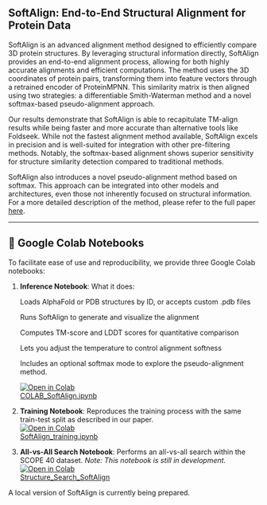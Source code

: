 ## SoftAlign: End-to-End Structural Alignment for Protein Data

SoftAlign is an advanced alignment method designed to efficiently compare 3D protein structures. By leveraging structural information directly, SoftAlign provides an end-to-end alignment process, allowing for both highly accurate alignments and efficient computations. The method uses the 3D coordinates of protein pairs, transforming them into feature vectors through a retrained encoder of ProteinMPNN. This similarity matrix is then aligned using two strategies: a differentiable Smith-Waterman method and a novel softmax-based pseudo-alignment approach.

Our results demonstrate that SoftAlign is able to recapitulate TM-align results while being faster and more accurate than alternative tools like Foldseek. While not the fastest alignment method available, SoftAlign excels in precision and is well-suited for integration with other pre-filtering methods. Notably, the softmax-based alignment shows superior sensitivity for structure similarity detection compared to traditional methods.

SoftAlign also introduces a novel pseudo-alignment method based on softmax. This approach can be integrated into other models and architectures, even those not inherently focused on structural information. For a more detailed description of the method, please refer to the full paper [here](https://github.com/jtrinquier/SoftAlign).

---

## 🔬 Google Colab Notebooks

To facilitate ease of use and reproducibility, we provide three Google Colab notebooks:

1. **Inference Notebook**: What it does:

    Loads AlphaFold or PDB structures by ID, or accepts custom .pdb files

    Runs SoftAlign to generate and visualize the alignment

    Computes TM-score and LDDT scores for quantitative comparison

    Lets you adjust the temperature to control alignment softness

    Includes an optional softmax mode to explore the pseudo-alignment method.
   
   [![Open in Colab](https://colab.research.google.com/assets/colab-badge.svg)](https://colab.research.google.com/github/jtrinquier/SoftAlign/blob/main/Colab/COLAB_SoftAlign.ipynb)  
   [COLAB_SoftAlign.ipynb](https://colab.research.google.com/github/jtrinquier/SoftAlign/blob/main/Colab/COLAB_SoftAlign.ipynb)

3. **Training Notebook**: Reproduces the training process with the same train-test split as described in our paper.  
   [![Open in Colab](https://colab.research.google.com/assets/colab-badge.svg)](https://colab.research.google.com/github/jtrinquier/SoftAlign/blob/main/Colab/SoftAlign_training.ipynb)  
   [SoftAlign_training.ipynb](https://colab.research.google.com/github/jtrinquier/SoftAlign/blob/main/Colab/SoftAlign_training.ipynb)

4. **All-vs-All Search Notebook**: Performs an all-vs-all search within the SCOPE 40 dataset. *Note: This notebook is still in development.*  
   [![Open in Colab](https://colab.research.google.com/assets/colab-badge.svg)](https://colab.research.google.com/github/jtrinquier/SoftAlign/blob/main/Colab/Structure_Search_SoftAlign.ipynb)  
   [Structure_Search_SoftAlign](https://colab.research.google.com/github/jtrinquier/SoftAlign/blob/main/Colab/Structure_Search_SoftAlign)

A local version of SoftAlign is currently being prepared. 

